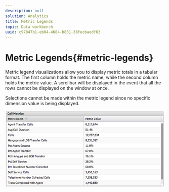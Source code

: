 ```yaml
---
description: null
solution: Analytics
title: Metric Legends
topic: Data workbench
uuid: c97847b1-eb84-4684-b831-38fecbaedf63
---
```


# Metric Legends{#metric-legends}

Metric legend visualizations allow you to display metric totals in a tabular format. The first column holds the metric name, while the second column holds the metric value. A scrollbar will be displayed in the event that all the rows cannot be displayed on the window at once.

Selections cannot be made within the metric legend since no specific dimension value is being displayed.

![](assets/metric_legend.png)


